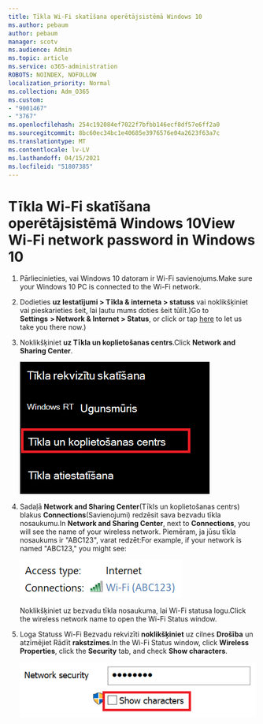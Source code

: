 ```yaml
---
title: Tīkla Wi-Fi skatīšana operētājsistēmā Windows 10
ms.author: pebaum
author: pebaum
manager: scotv
ms.audience: Admin
ms.topic: article
ms.service: o365-administration
ROBOTS: NOINDEX, NOFOLLOW
localization_priority: Normal
ms.collection: Adm_O365
ms.custom:
- "9001467"
- "3767"
ms.openlocfilehash: 254c192084ef7022f7bfbb146ecf8df57e6ff2a0
ms.sourcegitcommit: 8bc60ec34bc1e40685e3976576e04a2623f63a7c
ms.translationtype: MT
ms.contentlocale: lv-LV
ms.lasthandoff: 04/15/2021
ms.locfileid: "51807385"
---
```

# <a name="view-wi-fi-network-password-in-windows-10"></a><span data-ttu-id="729a7-102">Tīkla Wi-Fi skatīšana operētājsistēmā Windows 10</span><span class="sxs-lookup"><span data-stu-id="729a7-102">View Wi-Fi network password in Windows 10</span></span>

1. <span data-ttu-id="729a7-103">Pārliecinieties, vai Windows 10 datoram ir Wi-Fi savienojums.</span><span class="sxs-lookup"><span data-stu-id="729a7-103">Make sure your Windows 10 PC is connected to the Wi-Fi network.</span></span>

2. <span data-ttu-id="729a7-104">Dodieties **uz Iestatījumi > Tīkla & interneta > statuss** vai noklikšķiniet [](ms-settings:network?activationSource=GetHelp) vai pieskarieties šeit, lai ļautu mums doties šeit tūlīt.)</span><span class="sxs-lookup"><span data-stu-id="729a7-104">Go to **Settings  > Network & Internet  > Status**, or click or tap [here](ms-settings:network?activationSource=GetHelp) to let us take you there now.)</span></span>

3. <span data-ttu-id="729a7-105">Noklikšķiniet **uz Tīkla un koplietošanas centrs**.</span><span class="sxs-lookup"><span data-stu-id="729a7-105">Click **Network and Sharing Center**.</span></span>

    ![Tīkla un koplietošanas centrs.](media/network-sharing-center.png)

4. <span data-ttu-id="729a7-107">Sadaļā **Network and Sharing Center**(Tīkls un koplietošanas centrs) blakus **Connections**(Savienojumi) redzēsit sava bezvadu tīkla nosaukumu.</span><span class="sxs-lookup"><span data-stu-id="729a7-107">In **Network and Sharing Center**, next to **Connections**, you will see the name of your wireless network.</span></span> <span data-ttu-id="729a7-108">Piemēram, ja jūsu tīkla nosaukums ir "ABC123", varat redzēt:</span><span class="sxs-lookup"><span data-stu-id="729a7-108">For example, if your network is named "ABC123," you might see:</span></span>

    ![Tīkla savienojumi.](media/network-connections.png)

    <span data-ttu-id="729a7-110">Noklikšķiniet uz bezvadu tīkla nosaukuma, lai Wi-Fi statusa logu.</span><span class="sxs-lookup"><span data-stu-id="729a7-110">Click the wireless network name to open the Wi-Fi Status window.</span></span> 

5. <span data-ttu-id="729a7-111">Loga Statuss Wi-Fi Bezvadu rekvizīti **noklikšķiniet** uz cilnes **Drošība** un atzīmējiet Rādīt **rakstzīmes**.</span><span class="sxs-lookup"><span data-stu-id="729a7-111">In the Wi-Fi Status window, click **Wireless Properties**, click the **Security** tab, and check **Show characters**.</span></span>

    ![Rādīt Wi-Fi paroles rakstzīmes.](media/show-password-characters.png)

